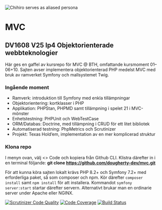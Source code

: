 ![Chihiro serves as aliased persona](https://raw.githubusercontent.com/dougherty-dev/mvc/refs/heads/main/public/build/images/chihiro-about.avif)

# MVC
## DV1608 V25 lp4 Objektorienterade webbteknologier

Här ges en gaffel av kursrepo för MVC @ BTH, omfattande kursmoment 01–06+10. Sajten avser implementera objektorienterad PHP medelst MVC med bruk av ramverket Symfony och mallsystemet Twig.

### Ingående moment

- Ramverk: introduktion till Symfony med enkla tillämpningar
- Objektorientering: kortklasser i PHP
- Applikation: PHPStan, PHPMD samt tillämpning i spelet 21 i MVC-mönster
- Enhetstestning: PHPUnit och WebTestCase
- ORM/Databas: Doctrine, med tillämpning i CRUD för ett litet bibliotek
- Automatiserad testning: PhpMetrics och Scrutinizer
- Projekt: Texas Hold’em, implementation av en mer komplicerad struktur

### Klona repo

I menyn ovan, välj <> Code och kopiera från Github CLI. Klistra därefter in i en terminal följande: **git clone https://github.com/dougherty-dev/mvc.git**

För att kunna köra sajten lokalt krävs PHP 8.2+ och Symfony 7.2+ med erforderliga paket, så som composer och npm. Kör därefter `composer install` samt `npm install` för att installera. Kommandot `symfony server:start` startar därefter servern. Alternativt brukar man en ordinarie server under Apache eller NGINX.

[![Scrutinizer Code Quality](https://scrutinizer-ci.com/g/dougherty-dev/mvc/badges/quality-score.png?b=main)](https://scrutinizer-ci.com/g/dougherty-dev/mvc/?branch=main)
[![Code Coverage](https://scrutinizer-ci.com/g/dougherty-dev/mvc/badges/coverage.png?b=main)](https://scrutinizer-ci.com/g/dougherty-dev/mvc/?branch=main)
[![Build Status](https://scrutinizer-ci.com/g/dougherty-dev/mvc/badges/build.png?b=main)](https://scrutinizer-ci.com/g/dougherty-dev/mvc/build-status/main)
